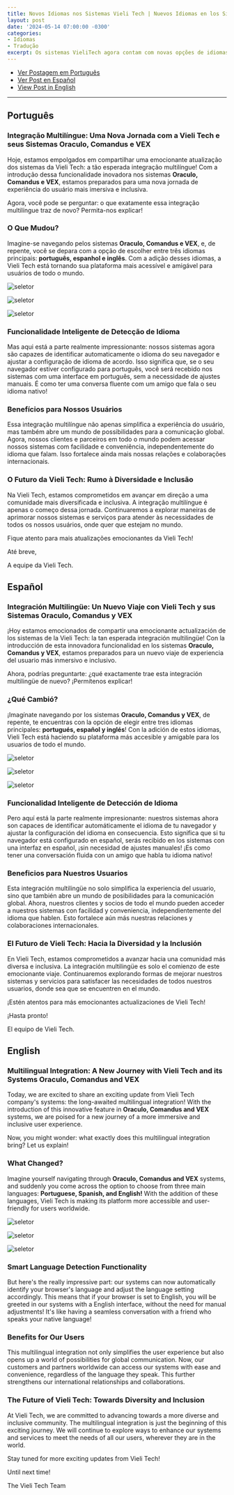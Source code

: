 ```yaml
---
title: Novos Idiomas nos Sistemas Vieli Tech | Nuevos Idiomas en los Sistemas Vieli Tech
layout: post
date: '2024-05-14 07:00:00 -0300'
categories:
- Idiomas
- Tradução
excerpt: Os sistemas VieliTech agora contam com novas opções de idiomas! 
---
```


- [Ver Postagem em Português](#português)
- [Ver Post en Español](#español)
- [View Post in English](#english)


---

## Português

### Integração Multilíngue: Uma Nova Jornada com a Vieli Tech e seus Sistemas Oraculo, Comandus e VEX

Hoje, estamos empolgados em compartilhar uma emocionante atualização dos sistemas da Vieli Tech: a tão esperada integração multilíngue! Com a introdução dessa funcionalidade inovadora nos sistemas **Oraculo, Comandus e VEX**, estamos preparados para uma nova jornada de experiência do usuário mais imersiva e inclusiva.

Agora, você pode se perguntar: o que exatamente essa integração multilíngue traz de novo? Permita-nos explicar!

### O Que Mudou?

Imagine-se navegando pelos sistemas **Oraculo, Comandus e VEX**, e, de repente, você se depara com a opção de escolher entre três idiomas principais: **português, espanhol e inglês**. Com a adição desses idiomas, a Vieli Tech está tornando sua plataforma mais acessível e amigável para usuários de todo o mundo.

![seletor](/assets/LangSelOraculo.png "Seletor de idiomas do Oraculo")

![seletor](/assets/LangSelVEX.png "Seletor de idiomas do VEX")

![seletor](/assets/LangSelComandus.png "Seletor de idiomas do Comandus")



### Funcionalidade Inteligente de Detecção de Idioma

Mas aqui está a parte realmente impressionante: nossos sistemas agora são capazes de identificar automaticamente o idioma do seu navegador e ajustar a configuração de idioma de acordo. Isso significa que, se o seu navegador estiver configurado para português, você será recebido nos sistemas com uma interface em português, sem a necessidade de ajustes manuais. É como ter uma conversa fluente com um amigo que fala o seu idioma nativo!


### Benefícios para Nossos Usuários

Essa integração multilíngue não apenas simplifica a experiência do usuário, mas também abre um mundo de possibilidades para a comunicação global. Agora, nossos clientes e parceiros em todo o mundo podem acessar nossos sistemas com facilidade e conveniência, independentemente do idioma que falam. Isso fortalece ainda mais nossas relações e colaborações internacionais.

### O Futuro da Vieli Tech: Rumo à Diversidade e Inclusão

Na Vieli Tech, estamos comprometidos em avançar em direção a uma comunidade mais diversificada e inclusiva. A integração multilíngue é apenas o começo dessa jornada. Continuaremos a explorar maneiras de aprimorar nossos sistemas e serviços para atender às necessidades de todos os nossos usuários, onde quer que estejam no mundo.

Fique atento para mais atualizações emocionantes da Vieli Tech!

Até breve,

A equipe da Vieli Tech.

## Español

### Integración Multilingüe: Un Nuevo Viaje con Vieli Tech y sus Sistemas Oraculo, Comandus y VEX

¡Hoy estamos emocionados de compartir una emocionante actualización de los sistemas de la Vieli Tech: la tan esperada integración multilingüe! Con la introducción de esta innovadora funcionalidad en los sistemas **Oraculo, Comandus y VEX**, estamos preparados para un nuevo viaje de experiencia del usuario más inmersivo e inclusivo.

Ahora, podrías preguntarte: ¿qué exactamente trae esta integración multilingüe de nuevo? ¡Permítenos explicar!

### ¿Qué Cambió?

¡Imagínate navegando por los sistemas **Oraculo, Comandus y VEX**, de repente, te encuentras con la opción de elegir entre tres idiomas principales: **portugués, español y inglés**! Con la adición de estos idiomas, Vieli Tech está haciendo su plataforma más accesible y amigable para los usuarios de todo el mundo.

![seletor](/assets/LangSelOraculo.png "Seletor de idiomas do Oraculo")

![seletor](/assets/LangSelVEX.png "Seletor de idiomas do VEX")

![seletor](/assets/LangSelComandus.png "Seletor de idiomas do Comandus")

### Funcionalidad Inteligente de Detección de Idioma

Pero aquí está la parte realmente impresionante: nuestros sistemas ahora son capaces de identificar automáticamente el idioma de tu navegador y ajustar la configuración del idioma en consecuencia. Esto significa que si tu navegador está configurado en español, serás recibido en los sistemas con una interfaz en español, ¡sin necesidad de ajustes manuales! ¡Es como tener una conversación fluida con un amigo que habla tu idioma nativo!

### Beneficios para Nuestros Usuarios

Esta integración multilingüe no solo simplifica la experiencia del usuario, sino que también abre un mundo de posibilidades para la comunicación global. Ahora, nuestros clientes y socios de todo el mundo pueden acceder a nuestros sistemas con facilidad y conveniencia, independientemente del idioma que hablen. Esto fortalece aún más nuestras relaciones y colaboraciones internacionales.

### El Futuro de Vieli Tech: Hacia la Diversidad y la Inclusión

En Vieli Tech, estamos comprometidos a avanzar hacia una comunidad más diversa e inclusiva. La integración multilingüe es solo el comienzo de este emocionante viaje. Continuaremos explorando formas de mejorar nuestros sistemas y servicios para satisfacer las necesidades de todos nuestros usuarios, donde sea que se encuentren en el mundo.

¡Estén atentos para más emocionantes actualizaciones de Vieli Tech!

¡Hasta pronto!

El equipo de Vieli Tech.

## English

### Multilingual Integration: A New Journey with Vieli Tech and its Systems Oraculo, Comandus and VEX

Today, we are excited to share an exciting update from Vieli Tech company's systems: the long-awaited multilingual integration! With the introduction of this innovative feature in **Oraculo, Comandus and VEX** systems, we are poised for a new journey of a more immersive and inclusive user experience.

Now, you might wonder: what exactly does this multilingual integration bring? Let us explain!

### What Changed?

Imagine yourself navigating through **Oraculo, Comandus and VEX** systems, and suddenly you come across the option to choose from three main languages: **Portuguese, Spanish, and English!** With the addition of these languages, Vieli Tech is making its platform more accessible and user-friendly for users worldwide.

![seletor](/assets/LangSelOraculo.png "Seletor de idiomas do Oraculo")

![seletor](/assets/LangSelVEX.png "Seletor de idiomas do VEX")

![seletor](/assets/LangSelComandus.png "Seletor de idiomas do Comandus")

### Smart Language Detection Functionality

But here's the really impressive part: our systems can now automatically identify your browser's language and adjust the language setting accordingly. This means that if your browser is set to English, you will be greeted in our systems with a English interface, without the need for manual adjustments! It's like having a seamless conversation with a friend who speaks your native language!

### Benefits for Our Users

This multilingual integration not only simplifies the user experience but also opens up a world of possibilities for global communication. Now, our customers and partners worldwide can access our systems with ease and convenience, regardless of the language they speak. This further strengthens our international relationships and collaborations.

### The Future of Vieli Tech: Towards Diversity and Inclusion

At Vieli Tech, we are committed to advancing towards a more diverse and inclusive community. The multilingual integration is just the beginning of this exciting journey. We will continue to explore ways to enhance our systems and services to meet the needs of all our users, wherever they are in the world.

Stay tuned for more exciting updates from Vieli Tech!

Until next time!

The Vieli Tech Team